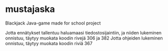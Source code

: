# mustajaska
Blackjack Java-game made for school project

Jotta ennätykset tallentuu haluamaasi tiedostosijaintiin, ja niiden lukeminen onnistuu, täytyy muokata koodin rivejä 306 ja 382
Jotta ohjeiden lukeminen onnistuu, täytyy muokata koodin riviä 367
